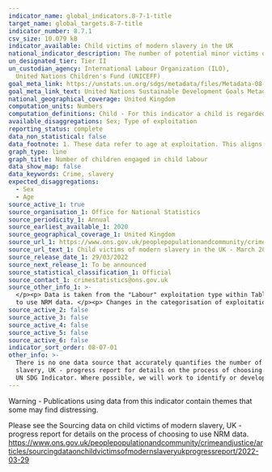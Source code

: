 ```yaml
---
indicator_name: global_indicators.8-7-1-title
target_name: global_targets.8-7-title
indicator_number: 8.7.1
csv_size: 10.079 kB
indicator_available: Child victims of modern slavery in the UK
national_indicator_description: The number of potential minor victims of modern slavery who received a positive reasonable grounds decision within the National Referral Mechanism (NRM). This is a proxy for the global indicator as it only provides number, as opposed to proportion. 
un_designated_tier: Tier II
un_custodian_agency: International Labour Organization (ILO),
  United Nations Children's Fund (UNICEFF)
goal_meta_link: https://unstats.un.org/sdgs/metadata/files/Metadata-08-07-01.pdf
goal_meta_link_text: United Nations Sustainable Development Goals Metadata (PDF 297 KB)
national_geographical_coverage: United Kingdom
computation_units: Numbers
computation_definitions: Child - For this indicator a child is regarded as someone under the age of 18 years, or thought to be under the age of 18 years, at the time of exploitation.
available_disaggregations: Sex; Type of exploitation
reporting_status: complete
data_non_statistical: false
data_footnote: 1. These data refer to age at exploitation. This aligns with data published by the Home Office. </p><p> 2. Trends in the data may not reflect underlying changes in prevalence and may be related to changes in awareness and identification of potential child victims. </p><p>
graph_type: line
graph_title: Number of children engaged in child labour
data_show_map: false
data_keywords: Crime, slavery
expected_disaggregations:
  - Sex
  - Age
source_active_1: true
source_organisation_1: Office for National Statistics
source_periodicity_1: Annual
source_earliest_available_1: 2020
source_geographical_coverage_1: United Kingdom
source_url_1: https://www.ons.gov.uk/peoplepopulationandcommunity/crimeandjustice/datasets/childvictimsofmodernslaveryintheuk
source_url_text_1: Child victims of modern slavery in the UK - March 2022
source_release_date_1: 29/03/2022
source_next_release_1: To be announced
source_statistical_classification_1: Official
source_contact_1: crimestatistics@ons.gov.uk
source_other_info_1: >-
  </p><p> Data is taken from the "Labour" exploitation type within Table 9. The data was taken from the National Referral Mechanism system on the 7th January 2022. Please see the Sourcing data on child victims of modern slavery, UK - progress report for details on the process of choosing
  to use NRM data. </p><p> Changes in the categorisation of exploitation types mean that the exploitation types presented here will not align with categories in publications before Q4 2019. </p><p> This includes individuals where gender is specified as 'Other'.
source_active_2: false
source_active_3: false
source_active_4: false
source_active_5: false
source_active_6: false
indicator_sort_order: 08-07-01
other_info: >-
  There is no one data source that accurately quantifies the number of child victims in the UK. The National Referral Mechanism (NRM) currently provides the best measure of potential victims, although is known to be an undercount. Please see the Sourcing data on child victims of modern
  slavery, UK - progress report for details on the process of choosing to use NRM data. https://www.ons.gov.uk/peoplepopulationandcommunity/crimeandjustice/articles/sourcingdataonchildvictimsofmodernslaveryukprogressreport/2022-03-29. This indicator is being used as an approximation of the
  UN SDG Indicator. Where possible, we will work to identify or develop UK data to meet the global indicator specification. This indicator has been identified in collaboration with topic experts.
---
```

Warning - Publications using data from this indicator contain themes that some may find distressing. </p><p> Please see the Sourcing data on child victims of modern slavery, UK - progress report for details on the process of choosing to use NRM data. https://www.ons.gov.uk/peoplepopulationandcommunity/crimeandjustice/articles/sourcingdataonchildvictimsofmodernslaveryukprogressreport/2022-03-29 